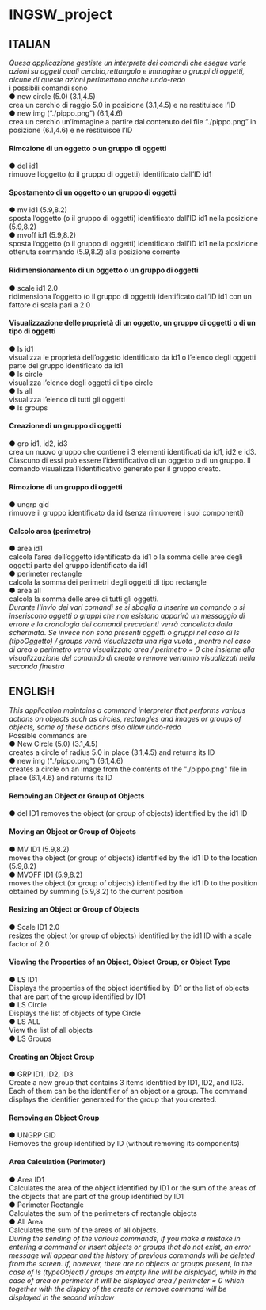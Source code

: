 # INGSW_project

<b> <h2> ITALIAN </h2> </b> 
<i> Quesa applicazione gestiste un interprete dei comandi che esegue varie azioni su oggeti quali cerchio,rettangolo e immagine o gruppi di oggetti, alcune di queste azioni perimettono anche undo-redo </i> <br>
i possibili comandi sono  <br>
●	new circle (5.0) (3.1,4.5) <br>
crea un cerchio di raggio 5.0 in posizione  (3.1,4.5) e ne restituisce l’ID <br>
●	new img (“./pippo.png”) (6.1,4.6) <br>
crea un cerchio un’immagine a partire dal contenuto del file “./pippo.png” in posizione  (6.1,4.6) e ne restituisce l’ID <br>
<h4> Rimozione di un oggetto o un gruppo di oggetti </h4>
●	del id1 <br>
rimuove l’oggetto (o il gruppo di oggetti) identificato  dall’ID id1 <br>
<h4> Spostamento di un oggetto o un gruppo di oggetti  </h4>
●	mv id1 (5.9,8.2) <br>
sposta l’oggetto (o il gruppo di oggetti) identificato  dall’ID id1 nella posizione (5.9,8.2) <br>
●	mvoff id1 (5.9,8.2) <br>
sposta l’oggetto (o il gruppo di oggetti) identificato  dall’ID id1 nella posizione ottenuta sommando (5.9,8.2) alla posizione corrente <br>
<h4> Ridimensionamento di un oggetto o un gruppo di oggetti </h4>
●	scale id1 2.0 <br>
ridimensiona l’oggetto (o il gruppo di oggetti) identificato  dall’ID id1 con un fattore di scala pari a 2.0 <br>
<h4> Visualizzazione delle proprietà di un oggetto, un gruppo di oggetti o di un tipo di oggetti  </h4>
●	ls id1 <br>
visualizza le proprietà dell’oggetto identificato da id1 o l’elenco degli oggetti parte del gruppo identificato da id1 <br>
●	ls circle <br>
visualizza l’elenco degli oggetti di tipo circle <br>
●	ls all  <br>
visualizza l’elenco di tutti gli oggetti   <br>
●	ls groups     <br>
<h4>  Creazione di un gruppo di oggetti </h4>
●	grp id1, id2, id3  <br>
crea un nuovo gruppo che contiene  i 3 elementi identificati da id1, id2 e id3. Ciascuno di essi può essere l’identificativo di un oggetto o di un gruppo. Il comando visualizza l’identificativo generato per il gruppo creato.  <br>
<h4> Rimozione di un gruppo di oggetti  </h4>
●	ungrp gid   <br>
rimuove il gruppo identificato da id (senza rimuovere i suoi componenti)  <br>
<h4>  Calcolo area (perimetro)  </h4>
●	area id1    <br>
calcola l’area dell’oggetto identificato da id1 o la somma delle aree degli oggetti parte del gruppo identificato da id1  <br>
●	perimeter rectangle  <br>
calcola la somma dei perimetri degli oggetti di tipo rectangle    <br>
●	area all   <br>
calcola la somma delle aree di tutti gli oggetti.   <br>
<i>Durante l'invio dei vari comandi se si sbaglia a inserire un comando o si inseriscono oggetti o gruppi che non esistono apparirà un messaggio di errore e la cronologia dei comandi precedenti verrà cancellata dalla schermata. Se invece non sono presenti oggetti o gruppi nel caso di ls (tipoOggetto) / groups verrà visualizzata una riga vuota , mentre nel caso di area o perimetro verrà visualizzato 
area / perimetro = 0 che insieme alla visualizzazione del comando di create o remove verranno visualizzati nella seconda finestra </i>

<b> <h2> ENGLISH </h2> </b> 
<i> This application maintains a command interpreter that performs various actions on objects such as circles, rectangles and images or groups of objects, some of these actions also allow undo-redo </i> <br>
Possible commands are  <br>
● New Circle (5.0) (3.1,4.5)  <br>
creates a circle of radius 5.0 in place (3.1,4.5) and returns its ID  <br>
● new img ("./pippo.png") (6.1,4.6)  <br>
creates a circle on an image from the contents of the "./pippo.png" file in place (6.1,4.6) and returns its ID   <br>
<h4> Removing an Object or Group of Objects  </h4>
● del ID1
removes the object (or group of objects) identified by the id1 ID  <br>
<h4>  Moving an Object or Group of Objects  </h4>
● MV ID1 (5.9,8.2)   <br>
moves the object (or group of objects) identified by the id1 ID to the location (5.9,8.2)  <br>
● MVOFF ID1 (5.9,8.2)   <br>
moves the object (or group of objects) identified by the id1 ID to the position obtained by summing (5.9,8.2) to the current position  <br>
<h4>  Resizing an Object or Group of Objects  </h4>
● Scale ID1 2.0  <br>
resizes the object (or group of objects) identified by the id1 ID with a scale factor of 2.0   <br>
<h4> Viewing the Properties of an Object, Object Group, or Object Type </h4>
● LS ID1  <br>
Displays the properties of the object identified by ID1 or the list of objects that are part of the group identified by ID1  <br>
● LS Circle   <br>
Displays the list of objects of type Circle  <br>
● LS ALL  <br>
View the list of all objects  <br>
● LS Groups  <br>
<h4> Creating an Object Group  </h4>
● GRP ID1, ID2, ID3  <br>
Create a new group that contains 3 items identified by ID1, ID2, and ID3. Each of them can be the identifier of an object or a group. The command displays the identifier generated for the group that you created. <br>
<h4> Removing an Object Group  </h4>
● UNGRP GID   <br>
Removes the group identified by ID (without removing its components)  <br>
<h4>  Area Calculation (Perimeter) </h4>
● Area ID1   <br>
Calculates the area of the object identified by ID1 or the sum of the areas of the objects that are part of the group identified by ID1    <br>
● Perimeter Rectangle   <br>
Calculates the sum of the perimeters of rectangle objects   <br>
● All Area    <br>
Calculates the sum of the areas of all objects.   <br>
<i> During the sending of the various commands, if you make a mistake in entering a command or insert objects or groups that do not exist, an error message will appear and the history of previous commands will be deleted from the screen. If, however, there are no objects or groups present, in the case of ls (typeObject) / groups an empty line will be displayed, while in the case of area or perimeter it will be displayed area / perimeter = 0 which together with the display of the create or remove command will be displayed in the second window </i>
